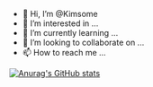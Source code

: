 - 👋 Hi, I’m @Kimsome
- 👀 I’m interested in ...
- 🌱 I’m currently learning ...
- 💞️ I’m looking to collaborate on ...
- 📫 How to reach me ...

[![Anurag's GitHub stats](https://github-readme-stats.vercel.app/api?username=kimsome&count_private=true&show_icons=true?theme=dark)](https://github.com/kimsome/github-readme-stats)
<!---
Kimsome/Kimsome is a ✨ special ✨ repository because its `README.md` (this file) appears on your GitHub profile.
You can click the Preview link to take a look at your changes.
--->
